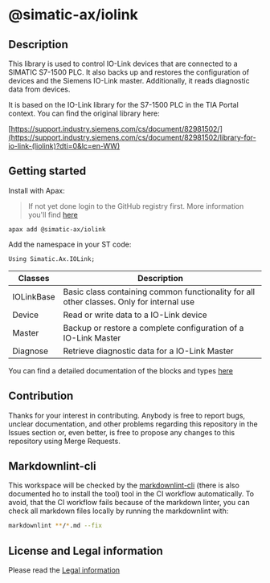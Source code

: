 # @simatic-ax/iolink

## Description

This library is used to control IO-Link devices that are connected to a SIMATIC S7-1500 PLC. It also backs up and restores the configuration of devices and the Siemens IO-Link master. Additionally, it reads diagnostic data from devices.

It is based on the IO-Link library for the S7-1500 PLC in the TIA Portal context. You can find the original library here:

[https://support.industry.siemens.com/cs/document/82981502/](https://support.industry.siemens.com/cs/document/82981502/library-for-io-link-(liolink)?dti=0&lc=en-WW)

## Getting started

Install with Apax:

> If not yet done login to the GitHub registry first.
> More information you'll find [here](https://github.com/simatic-ax/.github/blob/main/docs/personalaccesstoken.md)

```cli
apax add @simatic-ax/iolink
```

Add the namespace in your ST code:

```iec-st
Using Simatic.Ax.IOLink;
```

| Classes | Description         |
|---------|---------------------|
| IOLinkBase | Basic class containing common functionality for all other classes. Only for internal use |
| Device | Read or write data to a IO-Link device |
| Master | Backup or restore a complete configuration of a IO-Link Master |
| Diagnose | Retrieve diagnostic data for a IO-Link Master |

You can find a detailed documentation of the blocks and types [here](docs/main.md)

## Contribution

Thanks for your interest in contributing. Anybody is free to report bugs, unclear documentation, and other problems regarding this repository in the Issues section or, even better, is free to propose any changes to this repository using Merge Requests.

## Markdownlint-cli

This workspace will be checked by the [markdownlint-cli](https://github.com/igorshubovych/markdownlint-cli) (there is also documented ho to install the tool) tool in the CI workflow automatically.
To avoid, that the CI workflow fails because of the markdown linter, you can check all markdown files locally by running the markdownlint with:

```sh
markdownlint **/*.md --fix
```

## License and Legal information

Please read the [Legal information](LICENSE.md)

